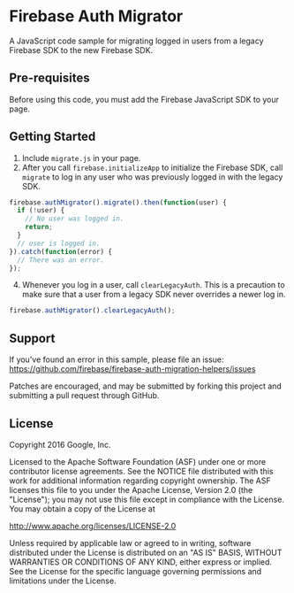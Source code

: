 Firebase Auth Migrator
======================

A JavaScript code sample for migrating logged in users from a legacy Firebase
SDK to the new Firebase SDK.

Pre-requisites
--------------
Before using this code, you must add the Firebase JavaScript SDK to your page.

Getting Started
---------------
1. Include `migrate.js` in your page.
2. After you call `firebase.initializeApp` to initialize the Firebase SDK,
   call `migrate` to log in any user who was previously logged in with the
   legacy SDK.
```javascript
firebase.authMigrator().migrate().then(function(user) {
  if (!user) {
    // No user was logged in.
    return;
  }
  // user is logged in.
}).catch(function(error) {
  // There was an error.
});
```
4. Whenever you log in a user, call `clearLegacyAuth`. This is a precaution
   to make sure that a user from a legacy SDK never overrides a newer log in.
```javascript
firebase.authMigrator().clearLegacyAuth();
```

Support
-------
If you've found an error in this sample, please file an issue:
https://github.com/firebase/firebase-auth-migration-helpers/issues

Patches are encouraged, and may be submitted by forking this project and
submitting a pull request through GitHub.

License
-------

Copyright 2016 Google, Inc.

Licensed to the Apache Software Foundation (ASF) under one or more contributor
license agreements.  See the NOTICE file distributed with this work for
additional information regarding copyright ownership.  The ASF licenses this
file to you under the Apache License, Version 2.0 (the "License"); you may not
use this file except in compliance with the License.  You may obtain a copy of
the License at

  http://www.apache.org/licenses/LICENSE-2.0

Unless required by applicable law or agreed to in writing, software
distributed under the License is distributed on an "AS IS" BASIS, WITHOUT
WARRANTIES OR CONDITIONS OF ANY KIND, either express or implied.  See the
License for the specific language governing permissions and limitations under
the License.
